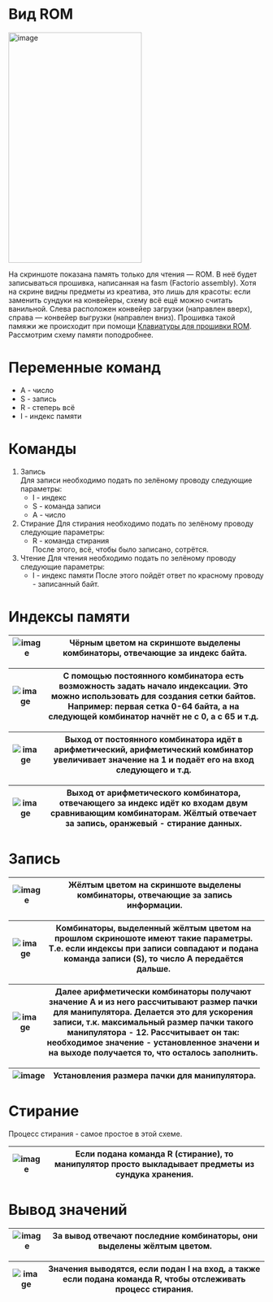 # Вид ROM
<img width="262" height="453" alt="image" src="https://github.com/user-attachments/assets/447505d5-219c-4c3b-9ffc-b0c305654214" />  
  
На скриншоте показана память только для чтения — ROM. В неё будет записываться прошивка, написанная на fasm (Factorio assembly). Хотя на скрине видны предметы из креатива, это лишь для красоты: если заменить сундуки на конвейеры, схему всё ещё можно считать ванильной. Слева расположен конвейер загрузки (направлен вверх), справа — конвейер выгрузки (направлен вниз). Прошивка такой памяжи же происходит при помощи [Клавиатуры для прошивки ROM](rom_keyboard.md). Рассмотрим схему памяти поподробнее.  

# Переменные команд
- A - число
- S - запись
- R - степерь всё
- I - индекс памяти

# Команды
1) Запись  
   Для записи необходимо подать по зелёному проводу следующие параметры:
   - I - индекс
   - S - команда записи
   - A - число
2) Стирание
   Для стирания необходимо подать по зелёному проводу следующие параметры:
   - R - команда стирания  
   После этого, всё, чтобы было записано, сотрётся.
3) Чтение
   Для чтения необходимо подать по зелёному проводу следующие параметры:
   - I - индекс памяти
   После этого пойдёт ответ по красному проводу - записанный байт.

# Индексы памяти
| ![image](https://github.com/user-attachments/assets/d92024ef-ae5e-4f01-a2ee-cf6d94824d71) | Чёрным цветом на скриншоте выделены комбинаторы, отвечающие за индекс байта. |
|---------------------------------|--------------------------------------------------------------------------------|

| ![image](https://github.com/user-attachments/assets/5c444717-e3f6-4ab3-a96b-1dbf414f45f3) | С помощью постоянного комбинатора есть возможность задать начало индексации. Это можно использовать для создания сетки байтов. Например: первая сетка 0-64 байта, а на следующей комбинатор начнёт не с 0, а с 65 и т.д. |
|---------------------------------|------------------------------------------------------------------------------------------------------------------------------------------|

| ![image](https://github.com/user-attachments/assets/bffc74b0-ca22-4f7b-804d-269590620f3f) | Выход от постоянного комбинатора идёт в арифметический, арифметический комбинатор увеличивает значение на 1 и подаёт его на вход следующего и т.д. |
|---------------------------------|------------------------------------------------------------------------------------------------------------------------------------------|

| ![image](https://github.com/user-attachments/assets/63c05f47-77d8-4e07-a3fc-9e6d59679c62) | Выход от арифметического комбинатора, отвечающего за индекс идёт ко входам двум сравнивающим комбинаторам. Жёлтый отвечает за запись, оранжевый - стирание данных. |
|---------------------------------|------------------------------------------------------------------------------------------------------------------------------------------|

# Запись
| ![image](https://github.com/user-attachments/assets/2d8f4183-12a9-4dfa-9b0d-10529ee71b54) | Жёлтым цветом на скриншоте выделены комбинаторы, отвечающие за запись информации. |
|---------------------------------|------------------------------------------------------------------------------------------------------------------------------------------|

| ![image](https://github.com/user-attachments/assets/3b15fe05-0345-4ea1-bcff-537a14621f7f) | Комбинаторы, выделенный жёлтым цветом на прошлом скриношоте имеют такие параметры. Т.е. если индексы при записи совпадают и подана команда записи (S), то число A передаётся дальше. |
|---------------------------------|------------------------------------------------------------------------------------------------------------------------------------------|

| ![image](https://github.com/user-attachments/assets/14117be0-54ee-4c41-8805-2844157dba57) | Далее арифметически комбинаторы получают значение A и из него рассчитывают размер пачки для манипулятора. Делается это для ускорения записи, т.к. максимальный размер пачки такого манипулятора - 12. Рассчитывает он так: необходимое значение - установленное значени и на выходе получается то, что осталось заполнить. |
|---------------------------------|------------------------------------------------------------------------------------------------------------------------------------------|

| ![image](https://github.com/user-attachments/assets/cbe3a65d-fe24-4f3f-a752-36654e92e3ec) | Установления размера пачки для манипулятора. |
|---------------------------------|------------------------------------------------------------------------------------------------------------------------------------------|

# Стирание
Процесс стирания - самое простое в этой схеме.

| ![image](https://github.com/user-attachments/assets/476df9ce-89f9-4396-a7d6-e8bbf16c36c7) | Если подана команда R (стирание), то манипулятор просто выкладывает предметы из сундука хранения. |
|---------------------------------|------------------------------------------------------------------------------------------------------------------------------------------|

# Вывод значений

| ![image](https://github.com/user-attachments/assets/258762ad-3632-43e2-a94f-c49665127653) | За вывод отвечают последние комбинаторы, они выделены жёлтым цветом. |
|---------------------------------|------------------------------------------------------------------------------------------------------------------------------------------|

| ![image](https://github.com/user-attachments/assets/91df7978-b652-4aae-8ab8-880f41309161) | Значения выводятся, если подан I на вход, а также если подана команда R, чтобы отслеживать процесс стирания. |
|---------------------------------|------------------------------------------------------------------------------------------------------------------------------------------|
